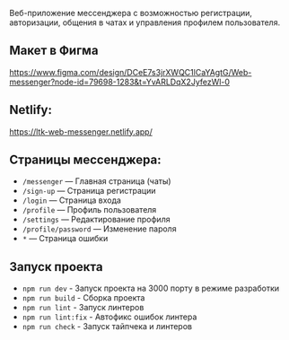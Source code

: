
Веб-приложение мессенджера с возможностью регистрации, авторизации, общения в чатах и управления профилем пользователя.

## Макет в Фигма

https://www.figma.com/design/DCeE7s3jrXWQC1lCaYAgtG/Web-messenger?node-id=79698-1283&t=YvARLDqX2JyfezWl-0


## Netlify:
https://ltk-web-messenger.netlify.app/

## Страницы мессенджера:

- `/messenger` — Главная страница (чаты)
- `/sign-up` — Страница регистрации
- `/login` — Страница входа
- `/profile` — Профиль пользователя
- `/settings` — Редактирование профиля
- `/profile/password` — Изменение пароля
- `*` — Страница ошибки

## Запуск проекта

* `npm run dev` - Запуск проекта на 3000 порту в режиме разработки
* `npm run build` - Сборка проекта
* `npm run lint` - Запуск линтеров
* `npm run lint:fix` - Автофикс ошибок линтера
* `npm run check` - Запуск тайпчека и линтеров

